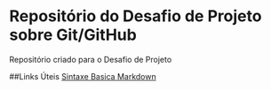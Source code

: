 # Repositório do Desafio de Projeto sobre Git/GitHub
Repositório criado para o Desafio de Projeto

##Links Úteis
[Sintaxe Basica Markdown](https://www.markdownguide.org/basic-syntax/)
